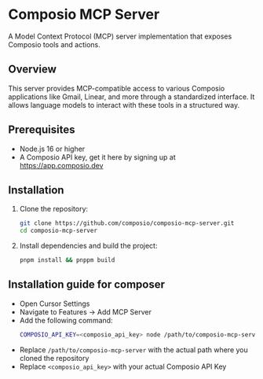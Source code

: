 # Composio MCP Server

A Model Context Protocol (MCP) server implementation that exposes Composio tools and actions.

## Overview

This server provides MCP-compatible access to various Composio applications like Gmail, Linear, and more through a standardized interface. It allows language models to interact with these tools in a structured way.

## Prerequisites

- Node.js 16 or higher
- A Composio API key, get it here by signing up at https://app.composio.dev

## Installation
1. Clone the repository:
   ```bash
   git clone https://github.com/composio/composio-mcp-server.git
   cd composio-mcp-server
   ```

2. Install dependencies and build the project:
   ```bash
   pnpm install && pnppm build
   ```

## Installation guide for composer 

   - Open Cursor Settings
   - Navigate to Features -> Add MCP Server
   - Add the following command:
     ```bash
     COMPOSIO_API_KEY=<composio_api_key> node /path/to/composio-mcp-server/build/index.js
     ```
   - Replace `/path/to/composio-mcp-server` with the actual path where you cloned the repository
   - Replace `<composio_api_key>` with your actual Composio API Key

